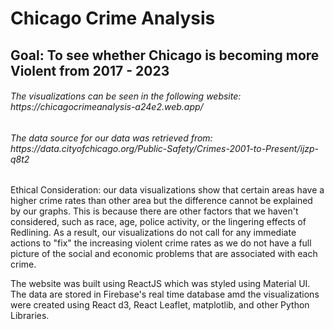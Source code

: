 # Chicago Crime Analysis
<body>
    <h2>Goal: To see whether Chicago is becoming more Violent from 2017 - 2023</h2>
    <h6>The visualizations can be seen in the following website: https://chicagocrimeanalysis-a24e2.web.app/</h6>
    <h6>The data source for our data was retrieved from: https://data.cityofchicago.org/Public-Safety/Crimes-2001-to-Present/ijzp-q8t2</h6>
    <p>Ethical Consideration: our data visualizations show that certain areas have a higher crime rates than other area but the difference cannot be explained by our graphs. This is because there are other factors that we haven't considered, such as race, age, police activity, or the lingering effects of Redlining. As a result, our visualizations do not call for any immediate actions to "fix" the increasing violent crime rates as we do not have a full picture of the social and economic problems that are associated with each crime.</p>
    <p>The website was built using ReactJS which was styled using Material UI. The data are stored in Firebase's real time database amd the visualizations were created using React d3, React Leaflet, matplotlib, and other Python Libraries.</p>
</body>
